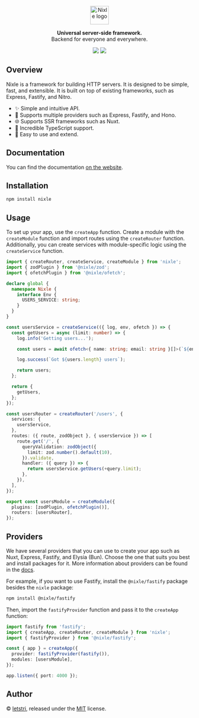 <p align="center">
  <a href="https://nixle.letstri.dev" target="_blank" rel="noopener noreferrer">
    <img height="50" src="https://nixle.letstri.dev/logo-with-text.svg" alt="Nixle logo">
  </a>
</p>
<p align="center">
  <strong>Universal server-side framework.</strong><br>Backend for everyone and everywhere.
</p>
<p align="center">
  <a href="https://www.npmjs.com/package/nixle"><img src="https://img.shields.io/npm/v/nixle.svg?style=for-the-badge"></a>
  <a href="https://nixle.letstri.dev"><img src="https://img.shields.io/badge/you_want-nixle-blue?style=for-the-badge"></a>
</p>

## Overview

Nixle is a framework for building HTTP servers. It is designed to be simple, fast, and extensible. It is built on top of existing frameworks, such as Express, Fastify, and Nitro.

- ✨ Simple and intuitive API.
- 🚀 Supports multiple providers such as Express, Fastify, and Hono.
- 🌐 Supports SSR frameworks such as Nuxt.
- 💪 Incredible TypeScript support.
- 🎯 Easy to use and extend.

## Documentation

You can find the documentation [on the website](https://nixle.letstri.dev).

## Installation

```bash
npm install nixle
```

## Usage

To set up your app, use the `createApp` function. Create a module with the `createModule` function and import routes using the `createRouter` function. Additionally, you can create services with module-specific logic using the `createService` function.

```ts
import { createRouter, createService, createModule } from 'nixle';
import { zodPlugin } from '@nixle/zod';
import { ofetchPlugin } from '@nixle/ofetch';

declare global {
  namespace Nixle {
    interface Env {
      USERS_SERVICE: string;
    }
  }
}

const usersService = createService(({ log, env, ofetch }) => {
  const getUsers = async (limit: number) => {
    log.info('Getting users...');

    const users = await ofetch<{ name: string; email: string }[]>(`${env.USERS_SERVICE}/users`);

    log.success(`Got ${users.length} users`);

    return users;
  };

  return {
    getUsers,
  };
});

const usersRouter = createRouter('/users', {
  services: {
    usersService,
  },
  routes: ({ route, zodObject }, { usersService }) => [
    route.get('/', {
      queryValidation: zodObject({
        limit: zod.number().default(10),
      }).validate,
      handler: ({ query }) => {
        return usersService.getUsers(+query.limit);
      },
    }),
  ],
});

export const usersModule = createModule({
  plugins: [zodPlugin, ofetchPlugin()],
  routers: [usersRouter],
});
```

## Providers

We have several providers that you can use to create your app such as Nuxt, Express, Fastify, and Elysia (Bun). Choose the one that suits you best and install packages for it. More information about providers can be found in the [docs](https://nixle.letstri.dev/providers/what.html).

For example, if you want to use Fastify, install the `@nixle/fastify` package besides the `nixle` package:

```bash
npm install @nixle/fastify
```

Then, import the `fastifyProvider` function and pass it to the `createApp` function:

```ts
import fastify from 'fastify';
import { createApp, createRouter, createModule } from 'nixle';
import { fastifyProvider } from '@nixle/fastify';

const { app } = createApp({
  provider: fastifyProvider(fastify()),
  modules: [usersModule],
});

app.listen({ port: 4000 });
```

## Author

© [letstri](https://letstri.dev), released under the [MIT](https://github.com/letstri/nixle/blob/main/LICENSE) license.
